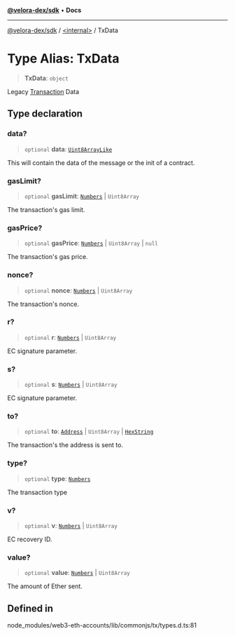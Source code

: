 [**@velora-dex/sdk**](../../README.md) • **Docs**

***

[@velora-dex/sdk](../../globals.md) / [\<internal\>](../README.md) / TxData

# Type Alias: TxData

> **TxData**: `object`

Legacy [Transaction](../namespaces/Users_alexeyshchur_Desktop_Repos_paraswap-sdk_node_modules_web3-types_lib_commonjs_index/interfaces/Transaction.md) Data

## Type declaration

### data?

> `optional` **data**: [`Uint8ArrayLike`](Uint8ArrayLike.md)

This will contain the data of the message or the init of a contract.

### gasLimit?

> `optional` **gasLimit**: [`Numbers`](Numbers.md) \| `Uint8Array`

The transaction's gas limit.

### gasPrice?

> `optional` **gasPrice**: [`Numbers`](Numbers.md) \| `Uint8Array` \| `null`

The transaction's gas price.

### nonce?

> `optional` **nonce**: [`Numbers`](Numbers.md) \| `Uint8Array`

The transaction's nonce.

### r?

> `optional` **r**: [`Numbers`](Numbers.md) \| `Uint8Array`

EC signature parameter.

### s?

> `optional` **s**: [`Numbers`](Numbers.md) \| `Uint8Array`

EC signature parameter.

### to?

> `optional` **to**: [`Address`](../classes/Address.md) \| `Uint8Array` \| [`HexString`](HexString.md)

The transaction's the address is sent to.

### type?

> `optional` **type**: [`Numbers`](Numbers.md)

The transaction type

### v?

> `optional` **v**: [`Numbers`](Numbers.md) \| `Uint8Array`

EC recovery ID.

### value?

> `optional` **value**: [`Numbers`](Numbers.md) \| `Uint8Array`

The amount of Ether sent.

## Defined in

node\_modules/web3-eth-accounts/lib/commonjs/tx/types.d.ts:81
